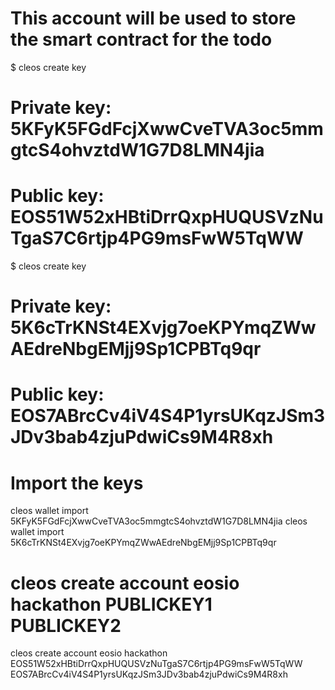 # This account will be used to store the smart contract for the todo
$ cleos create key

# Private key: 5KFyK5FGdFcjXwwCveTVA3oc5mmgtcS4ohvztdW1G7D8LMN4jia
# Public key: EOS51W52xHBtiDrrQxpHUQUSVzNuTgaS7C6rtjp4PG9msFwW5TqWW

$ cleos create key
# Private key: 5K6cTrKNSt4EXvjg7oeKPYmqZWwAEdreNbgEMjj9Sp1CPBTq9qr
# Public key: EOS7ABrcCv4iV4S4P1yrsUKqzJSm3JDv3bab4zjuPdwiCs9M4R8xh

# Import the keys
cleos wallet import 5KFyK5FGdFcjXwwCveTVA3oc5mmgtcS4ohvztdW1G7D8LMN4jia
cleos wallet import 5K6cTrKNSt4EXvjg7oeKPYmqZWwAEdreNbgEMjj9Sp1CPBTq9qr

# cleos create account eosio hackathon PUBLICKEY1 PUBLICKEY2
cleos create account eosio hackathon EOS51W52xHBtiDrrQxpHUQUSVzNuTgaS7C6rtjp4PG9msFwW5TqWW EOS7ABrcCv4iV4S4P1yrsUKqzJSm3JDv3bab4zjuPdwiCs9M4R8xh






